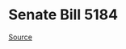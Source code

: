 # Senate Bill 5184

[Source](http://lawfilesext.leg.wa.gov/biennium/2023-24/Pdf/Bills/Senate%20Bills/5184.pdf)